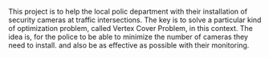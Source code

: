 This project is to help the local polic department with their installation of security cameras at traffic intersections.
The key is to solve a particular kind of optimization problem, called Vertex Cover Problem, in this context. The idea is,
for the police to be able to minimize the number of cameras they need to install. and also be as effective as possible with their monitoring.
